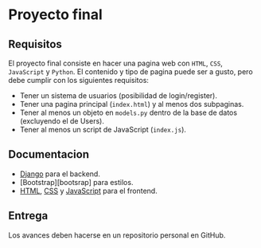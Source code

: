 # Proyecto final

## Requisitos

El proyecto final consiste en hacer una pagina web con `HTML`, `CSS`, `JavaScript` y `Python`. El contenido y tipo de pagina puede ser a gusto, pero debe cumplir con los siguientes requisitos:

- Tener un sistema de usuarios (posibilidad de login/register).
- Tener una pagina principal (`index.html`) y al menos dos subpaginas.
- Tener al menos un objeto en `models.py` dentro de la base de datos (excluyendo el de Users).
- Tener al menos un script de JavaScript (`index.js`).

## Documentacion

- [Django][django] para el backend.
- [Bootstrap][bootsrap] para estilos.
- [HTML][html], [CSS][css] y [JavaScript][javascript] para el frontend.


[django]: https://docs.djangoproject.com/en/4.0/intro/
[bootstrap]: https://getbootstrap.com/docs/5.1/getting-started/introduction/
[html]: https://developer.mozilla.org/es/docs/Web/HTML
[css]: https://developer.mozilla.org/es/docs/Web/CSS
[javascript]: https://developer.mozilla.org/es/docs/Web/JavaScript

## Entrega

Los avances deben hacerse en un repositorio personal en GitHub. 
